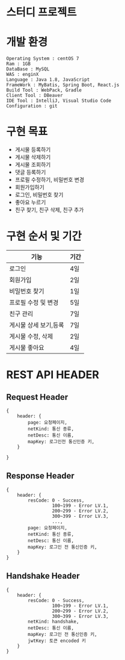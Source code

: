# 스터디 프로젝트

# 개발 환경
    Operating System : centOS 7
    Ram : 1GB
    DataBase : MySQL
    WAS : enginX
    Language : Java 1.8, JavaScript
    FrameWork : MyBatis, Spring Boot, React.js
    Build Tool : WebPack, Gradle
    Client Tool : DBeaver
    IDE Tool : IntelliJ, Visual Studio Code
    Configuration : git


# 구현 목표 
* 게시물 등록하기
* 게시물 삭제하기
* 게시물 조회하기
* 댓글 등록하기
* 프로필 수정하기, 비밀번호 변경
* 회원가입하기
* 로그인, 비밀번호 찾기
* 좋아요 누르기
* 친구 찾기, 친구 삭제, 친구 추가

# 구현 순서 및 기간
기능|기간
---------|---- 
로그인|4일
회원가입|2일
비밀번호 찾기|1일
프로필 수정 및 변경|5일
친구 관리|7일
게시물 상세 보기,등록|7일
게시물 수정, 삭제|2일
게시물 좋아요|4일

# REST API HEADER
## Request Header
```
{
    header: {
        page: 요청페이지,
        netKind: 통신 종류,
        netDesc: 통신 이름,
        mapKey: 로그인전 통신인증 키,
    }
    
}
```
## Response Header
```
{
    header: {
        resCode: 0 - Success,
                 100~199 - Error LV.1, 
                 200~299 - Error LV.2, 
                 300~399 - Error LV.3,
                 ...,
        page: 요청페이지,
        netKind: 통신 종류,
        netDesc: 통신 이름,
        mapKey: 로그인 전 통신인증 키,
    }
}
```
## Handshake Header
```
{
    header: {
        resCode: 0 - Success,
                 100~199 - Error LV.1, 
                 200~299 - Error LV.2, 
                 300~399 - Error LV.3,
        netKind: handshake,
        netDesc: 통신 이름,
        mapKey: 로그인 전 통신인증 키,
        jwtKey: 토큰 encoded 키
    }
}
```
